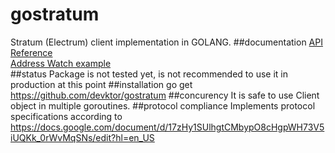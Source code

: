 # gostratum
Stratum (Electrum) client implementation in GOLANG. 
##documentation
[API Reference](doc/api.md)<br />
[Address Watch example](examples/address_watch.go)<br />
##status
Package is not tested yet, is not recommended to use it in production at this point
##installation
go get https://github.com/devktor/gostratum
##concurency
It is safe to use Client object in multiple goroutines.
##protocol compliance
Implements protocol specifications according to https://docs.google.com/document/d/17zHy1SUlhgtCMbypO8cHgpWH73V5iUQKk_0rWvMqSNs/edit?hl=en_US


